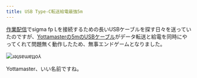 ```yaml
---
title: USB Type-C転送給電最強5m
---
```

[作業配信](https://www.youtube.com/c/r7kamura)でsigma fp Lを接続するための長いUSBケーブルを探す日々を送っていたのですが、[Yottamasterの5mのUSBケーブル](https://www.amazon.co.jp/dp/B09Y1BY75P)がデータ転送と給電を同時にやってくれて問題無く動作したため、無事エンドゲームとなりました。

![](https://lh5.googleusercontent.com/mRIcsQj_zI3Uor1JRabWihh6t91Ar2HELRgZqxTxEjwe5WXPEF77h_X7bWpc66iZoNIH18pRIdmHkp1rHtZtCSKVwt8koqN-CdFiujmUn3kNs6occvuFrv1cbVQ0kmws5L0sYAMC0twLBAbd6nqiDAM "ɹǝʇsɐɯɐʇʇo⅄")

Yottamaster、いい名前ですね。

